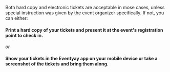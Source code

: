 Both hard copy and electronic tickets are acceptable in mose cases, unless special instruction was given by the event organizer specifically. If not, you can either:

#### Print a hard copy of your tickets and present it at the event's registration point to check in.

*or*

#### Show your tickets in the Eventyay app on your mobile device or take a screenshot of the tickets and bring them along. 
